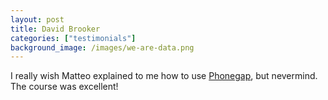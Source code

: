 ```yaml
---
layout: post
title: David Brooker
categories: ["testimonials"]
background_image: /images/we-are-data.png
---
```

 
I really wish Matteo explained to me how to use [Phonegap](http://phonegap.com/), but nevermind. The course was excellent!